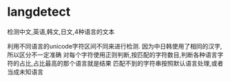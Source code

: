 # langdetect
检测中文,英语,韩文,日文,4种语言的文本

利用不同语言的unicode字符区间不同来进行检测.
因为中日韩使用了相同的汉字,所以区分不一定准确
对每个字符使用正则判断,按匹配的字符数目,判断各种语言字符的占比,占比最高的那个语言就是结果
匹配不到的字符串按照默认语言处理,或者当成未知语言
